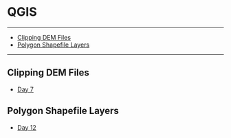 # QGIS
***
* [Clipping DEM Files](#clipping-dem-files)
* [Polygon Shapefile Layers](#polygon-shapefile-layers)

***
## Clipping DEM Files
* [Day 7](https://github.com/VikkiWalls/30-Day-Map-Challenge-2022#raster)

## Polygon Shapefile Layers
* [Day 12](https://github.com/VikkiWalls/30-Day-Map-Challenge-2022/blob/main/README.md#scale)

